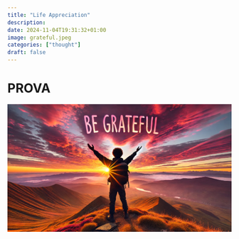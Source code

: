 ```yaml
---
title: "Life Appreciation"
description: 
date: 2024-11-04T19:31:32+01:00
image: grateful.jpeg
categories: ["thought"]
draft: false
---
```


# PROVA
![logo](image.png)